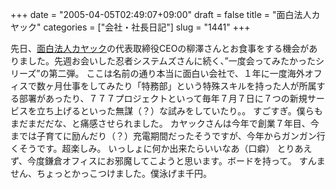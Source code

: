 +++
date = "2005-04-05T02:49:07+09:00"
draft = false
title = "面白法人カヤック"
categories = ["会社・社長日記"]
slug = "1441"
+++

先日、<a href="http://www.kayac.com" target="_blank">面白法人カヤック</a>の代表取締役CEOの柳澤さんとお食事をする機会がありました。先週お会いした忍者システムズさんに続く、”一度会ってみたかったシリーズ”の第二弾。
ここは名前の通り本当に面白い会社で、１年に一度海外オフィスで数ヶ月仕事をしてみたり「特務部」という特殊スキルを持った人が所属する部署があったり、７７７プロジェクトといって毎年７月７日に７つの新規サービスを立ち上げるといった無謀（？）な試みをしていたり。。
すごすぎ。僕らもまだまだだな、と痛感させられました。
カヤックさんは今年で創業７年目、今までは子育てに励んだり（？）充電期間だったそうですが、今年からガンガン行くそうです。超楽しみ。
いっしょに何か出来たらいいなあ（口癖）
とりあえず、今度鎌倉オフィスにお邪魔してこようと思います。ボードを持って。
すんません、ちょっとかっこつけました。僕泳げま千円。
